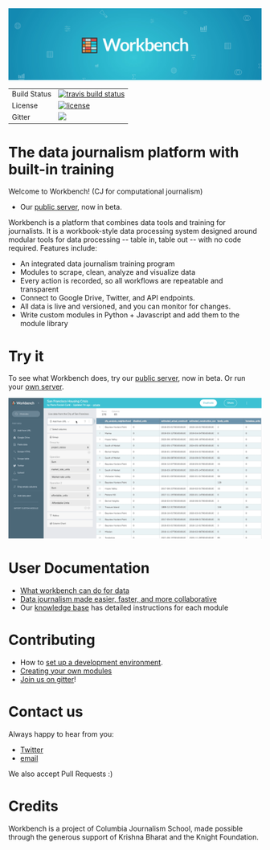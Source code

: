 <div align="center" class='mb-3'>
  <img src="https://github.com/CJWorkbench/cjworkbench/blob/master/assets/images/banner.jpg"><br>
</div>

<table>


<tr>
  <td>Build Status</td>
  <td>
    <a href="https://travis-ci.org/CJWorkbench/cjworkbench">
      <img src="https://travis-ci.org/CJWorkbench/cjworkbench.svg?branch=master" alt="travis build status" />
    </a>
  </td>
</tr>
<tr>
  <td>License</td>
  <td>
    <a href="https://github.com/cjworkbench/cjworkbench/blob/master/LICENSE">
      <img src="https://img.shields.io/badge/license-AGPL-blue.svg" alt="license" />
    </a>
  </td>
</tr>
<tr>
  <td>Gitter</td>
    <td>
      <a href="https://gitter.im/workbenchdata/Lobby">
        <img src="https://badges.gitter.im/Join%20Chat.svg" />
      </a>
  </td>
</tr>
</table>


#  The data journalism platform with built-in training

Welcome to Workbench! (CJ for computational journalism)

- Our [public server](http://workbenchdata.com), now in beta.

Workbench is a platform that combines data tools and training for journalists. It is a workbook-style data processing system designed around modular tools for data processing -- table in, table out -- with no code required. Features include:

- An integrated data journalism training program
- Modules to scrape, clean, analyze and visualize data
- Every action is recorded, so all workflows are repeatable and transparent
- Connect to Google Drive, Twitter, and API endpoints.
- All data is live and versioned, and you can monitor for changes.
- Write custom modules in Python + Javascript and add them to the module library

# Try it

To see what Workbench does, try our [public server](http://workbenchdata.org), now in beta. Or run your [own server](https://github.com/CJWorkbench/cjworkbench/wiki/Deployment).

<div align="center">
  <img src="https://github.com/CJWorkbench/cjworkbench/blob/master/assets/images/demoSignup.gif"><br>
</div>

# User Documentation

- [What workbench can do for data](https://medium.com/@Workbench/what-workbench-can-do-for-data-c8534384c978)
- [Data journalism made easier, faster, and more collaborative](https://medium.com/@Workbench/data-journalism-made-easier-faster-and-more-collaborative-e33081bf0080)
- Our [knowledge base](http://help.workbenchdata.com/) has detailed instructions for each module

# Contributing

- How to [set up a development environment](https://github.com/CJWorkbench/cjworkbench/wiki/Setting-up-a-development-environment).
- [Creating your own modules](https://github.com/CJWorkbench/cjworkbench/wiki/Creating-A-Module)
- [Join us on gitter](https://gitter.im/workbenchdata/Lobby)!

# Contact us
Always happy to hear from you:
 - [Twitter](https://twitter.com/workbenchdata)
 - [email](mailto:hello@workbenchdata.org)

 We also accept Pull Requests :)

# Credits
Workbench is a project of Columbia Journalism School, made possible through the generous support of Krishna Bharat and the Knight Foundation.
